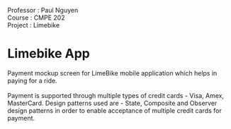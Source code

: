 Professor : Paul Nguyen <br/>
Course : CMPE 202 <br/>
Project : Limebike <br/>

# Limebike App

Payment mockup screen for LimeBike mobile application which helps in paying for a ride. <br/> <br/>
Payment is supported through multiple types of credit cards - Visa, Amex, MasterCard. Design patterns used are - State, Composite and Observer design patterns in order to enable acceptance of multiple credit cards for payment.
